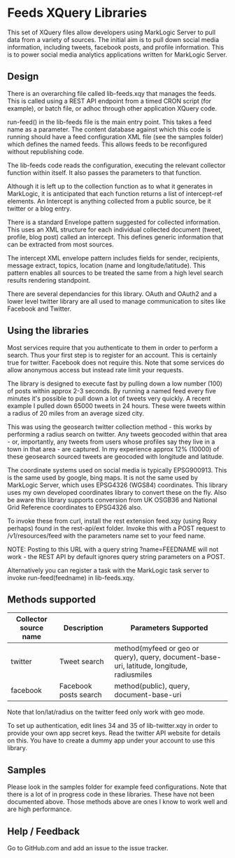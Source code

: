 # Feeds XQuery Libraries

This set of XQuery files allow developers using MarkLogic Server to pull data from a variety of sources. The initial
aim is to pull down social media information, including tweets, facebook posts, and profile information. This is to
power social media analytics applications written for MarkLogic Server.

## Design

There is an overarching file called lib-feeds.xqy that manages the feeds. This is called using a REST API endpoint
from a timed CRON script (for example), or batch file, or adhoc through other application XQuery code.

run-feed() in the lib-feeds file is the main entry point. This takes a feed name as a parameter. The content database
against which this code is running should have a feed configuration XML file (see the samples folder) which defines
the named feeds. This allows feeds to be reconfigured without republishing code.

The lib-feeds code reads the configuration, executing the relevant collector function within itself. It also passes
the parameters to that function.

Although it is left up to the collection function as to what it generates in MarkLogic, it is anticipated that each
function returns a list of intercept-ref elements. An Intercept is anything collected from a public source, be it
twitter or a blog entry.

There is a standard Envelope pattern suggested for collected information. This uses an XML structure for each
individual collected document (tweet, profile, blog post) called an intercept. This defines generic information that
can be extracted from most sources.

The intercept XML envelope pattern includes fields for sender, recipients, message extract, topics, location (name
and longitude/latitude). This pattern enables all sources to be treated the same from a high level search results
rendering standpoint.

There are several dependancies for this library. OAuth and OAuth2 and a lower level twitter library are all used
to manage communication to sites like Facebook and Twitter.

## Using the libraries

Most services require that you authenticate to them in order to perform a search. Thus your first step is to 
register for an account. This is certainly true for twitter. Facebook does not require this. Note that some
services do allow anonymous access but instead rate limit your requests.

The library is designed to execute fast by pulling down a low number (100) of posts within approx 2-3 seconds.
By running a named feed every five minutes it's possible to pull down a lot of tweets very quickly. A recent
example I pulled down 65000 tweets in 24 hours. These were tweets within a radius of 20 miles from an average 
sized city.

This was using the geosearch twitter collection method - this works by performing a radius search on twitter.
Any tweets geocoded within that area - or, importantly, any tweets from users whose profiles say they live in
a town in that area - are captured. In my experience approx 12% (10000) of these geosearch sourced tweets are
geocoded with longitude and latitude.

The coordinate systems used on social media is typically EPSG900913. This is the same used by google, bing maps.
It is not the same used by MarkLogic Server, which uses EPSG4326 (WGS84) coordinates. This library uses my own
developed coordinates library to convert these on the fly. Also be aware this library supports conversion from
UK OSGB36 and National Grid Reference coordinates to EPSG4326 also.

To invoke these from curl, install the rest extension feed.xqy (using Roxy perhaps) found in the rest-api/ext
folder. Invoke this with a POST request to /v1/resources/feed with the parameters name set to your feed name.

NOTE: Posting to this URL with a query string ?name=FEEDNAME will not work - the REST API by default ignores
query string parameters on a POST.

Alternatively you can register a task with the MarkLogic task server to invoke run-feed(feedname) in
lib-feeds.xqy.

## Methods supported

|Collector source name|Description|Parameters Supported|
|---|---|---|
|twitter|Tweet search|method(myfeed or geo or query), query, document-base-uri, latitude, longitude, radiusmiles|
|facebook|Facebook posts search|method(public), query, document-base-uri|

Note that lon/lat/radius on the twitter feed only work with geo mode.

To set up authentication, edit lines 34 and 35 of lib-twitter.xqy in order to provide your own app secret keys.
Read the twitter API website for details on this. You have to create a dummy app under your account to use this
library.

## Samples

Please look in the samples folder for example feed configurations. Note that there is a lot of in progress code
in these libraries. These have not been documented above. Those methods above are ones I know to work well and
are high performance.

## Help / Feedback

Go to GitHub.com and add an issue to the issue tracker.
